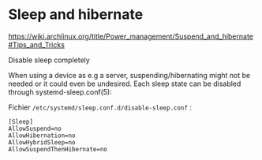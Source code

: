 # Sleep and hibernate

https://wiki.archlinux.org/title/Power_management/Suspend_and_hibernate#Tips_and_Tricks


Disable sleep completely

When using a device as e.g a server, suspending/hibernating might not be needed or it could even be undesired. Each sleep state can be disabled through systemd-sleep.conf(5):

Fichier `/etc/systemd/sleep.conf.d/disable-sleep.conf` :
```
[Sleep]
AllowSuspend=no
AllowHibernation=no
AllowHybridSleep=no
AllowSuspendThenHibernate=no
```
